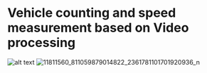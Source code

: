 # Vehicle counting and speed measurement based on Video processing
![alt text](http://url/to/img.png)
![11811560_811059879014822_2361781101701920936_n](https://user-images.githubusercontent.com/29371886/56313689-04bbdf80-6175-11e9-986c-8e916a75d985.jpg)

